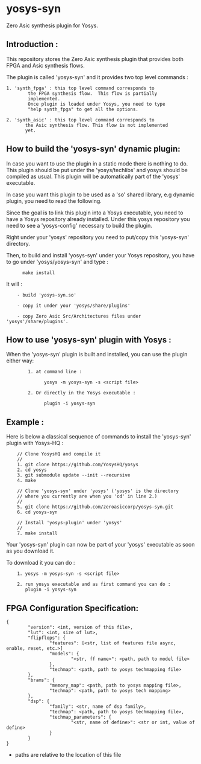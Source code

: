 # yosys-syn
Zero Asic synthesis plugin for Yosys.

Introduction :
------------
This repository stores the Zero Asic synthesis plugin that provides both FPGA and Asic synthesis flows.

The plugin is called 'yosys-syn' and it provides two top level commands : 

	1. 'synth_fpga' : this top level command corresponds to 
            the FPGA synthesis flow.  This flow is partially 
            implemented. 
            Once plugin is loaded under Yosys, you need to type 
            "help synth_fpga" to get all the options.

	2. 'synth_asic' : this top level command corresponds to 
           the Asic synthesis flow. This flow is not implemented 
           yet.

How to build the 'yosys-syn' dynamic plugin:
--------------------------------------------
In case you want to use the plugin in a static mode there is nothing to do. This plugin should be put under the 'yosys/techlibs' and yosys should be compiled as usual. This plugin will be automatically part of the 'yosys' executable. 

In case you want this plugin to be used as a 'so' shared library, e.g dynamic plugin, you need to read the following.
 
Since the goal is to link this plugin into a Yosys executable, you need to have a Yosys repository already installed. Under this yosys repository you need to see a 'yosys-config' necessary to build the plugin.

Right under your 'yosys' repository you need to put/copy this 'yosys-syn' directory.

Then, to build and install 'yosys-syn' under your Yosys repository, you have to go under 'yosys/yosys-syn' and type :

          make install

It will : 

        - build 'yosys-syn.so'

        - copy it under your 'yosys/share/plugins'

        - copy Zero Asic Src/Architectures files under 'yosys'/share/plugins'.

How to use 'yosys-syn' plugin with Yosys :
------------------------------------------
When the 'yosys-syn' plugin is built and installed, you can use the plugin either way: 

            1. at command line : 

                  yosys -m yosys-syn -s <script file>

            2. Or directly in the Yosys executable : 

                  plugin -i yosys-syn
               

Example : 
--------

Here is below a classical sequence of commands to install the 'yosys-syn' plugin with Yosys-HQ : 

        // Clone YosysHQ and compile it
        //
        1. git clone https://github.com/YosysHQ/yosys
        2. cd yosys
        3. git submodule update --init --recursive
        4. make

        // Clone 'yosys-syn' under 'yosys' ('yosys' is the directory 
        // where you currently are when you 'cd' in line 2.)
        //
        5. git clone https://github.com/zeroasiccorp/yosys-syn.git
        6. cd yosys-syn
        
        // Install 'yosys-plugin' under 'yosys'
        //
        7. make install

Your 'yosys-syn' plugin can now be part of your 'yosys' executable as soon as you download it.

To download it you can do :
  
        1. yosys -m yosys-syn -s <script file> 

        2. run yosys executable and as first command you can do :
           plugin -i yosys-syn

   
FPGA Configuration Specification:
---------------------------------

```
{
        "version": <int, version of this file>,
        "lut": <int, size of lut>,
        "flipflops": {
                "features": [<str, list of features file async, enable, reset, etc.>]
                "models": {
                        "<str, ff name>": <path, path to model file>
                },
                "techmap": <path, path to yosys techmapping file>
        },
        "brams": {
                "memory_map": <path, path to yosys mapping file>,
                "techmap": <path, path to yosys tech mapping>
        },
        "dsp": {
                "family": <str, name of dsp family>,
                "techmap": <path, path to yosys techmapping file>,
                "techmap_parameters": {
                        "<str, name of define>": <str or int, value of define>
                }
        }
}
```

* paths are relative to the location of this file
